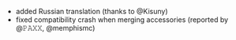 - added Russian translation (thanks to @Kisuny)
- fixed compatibility crash when merging accessories (reported by @𝙿𝙰𝚇𝚇, @memphismc)